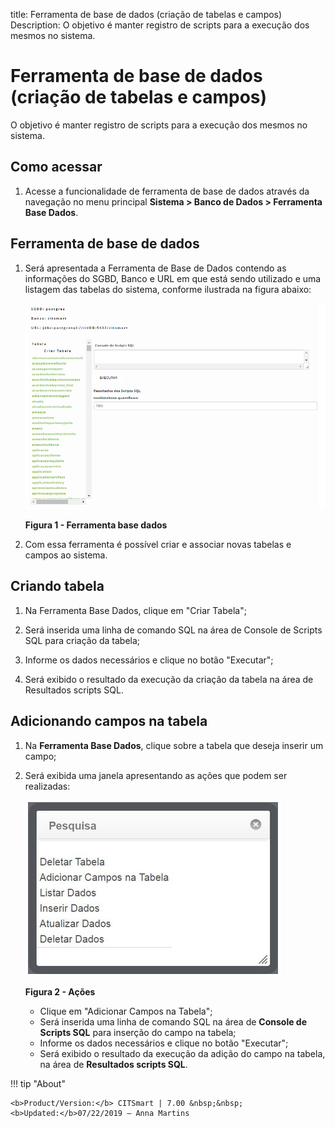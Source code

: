 title: Ferramenta de base de dados (criação de tabelas e campos)
Description: O objetivo é manter registro de scripts para a execução dos mesmos no sistema.
# Ferramenta de base de dados (criação de tabelas e campos)

O objetivo é manter registro de scripts para a execução dos mesmos no sistema.

Como acessar
--------------

1. Acesse a funcionalidade de ferramenta de base de dados através da navegação no menu principal 
**Sistema > Banco de Dados > Ferramenta Base Dados**.

Ferramenta de base de dados
-----------------------------

1. Será apresentada a Ferramenta de Base de Dados contendo as informações do SGBD, Banco e URL em que está sendo utilizado e uma
listagem das tabelas do sistema, conforme ilustrada na figura abaixo:

    ![Ferramenta](images/ferr-dados.img1.png)
    
    **Figura 1 - Ferramenta base dados**
    
2. Com essa ferramenta é possível criar e associar novas tabelas e campos ao sistema.

Criando tabela
----------------

1. Na Ferramenta Base Dados, clique em "Criar Tabela";

2. Será inserida uma linha de comando SQL na área de Console de Scripts SQL para criação da tabela;

3. Informe os dados necessários e clique no botão "Executar";

4. Será exibido o resultado da execução da criação da tabela na área de Resultados scripts SQL.

Adicionando campos na tabela
------------------------------

1. Na **Ferramenta Base Dados**, clique sobre a tabela que deseja inserir um campo;

2. Será exibida uma janela apresentando as ações que podem ser realizadas:

    ![Ações](images/ferr-dados.img2.png)
    
    **Figura 2 - Ações**
    
    - Clique em "Adicionar Campos na Tabela";
    - Será inserida uma linha de comando SQL na área de **Console de Scripts SQL** para inserção do campo na tabela;
    - Informe os dados necessários e clique no botão "Executar";
    - Será exibido o resultado da execução da adição do campo na tabela, na área de **Resultados scripts SQL**.
    
!!! tip "About"

    <b>Product/Version:</b> CITSmart | 7.00 &nbsp;&nbsp;
    <b>Updated:</b>07/22/2019 – Anna Martins

